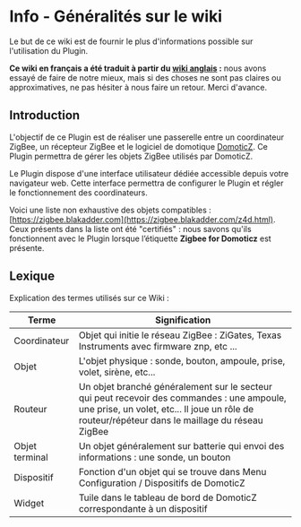 # Info - Généralités sur le wiki

Le but de ce wiki est de fournir le plus d'informations possible sur l'utilisation du Plugin.

**Ce wiki en français a été traduit à partir du [wiki anglais](../en-eng/) :** nous avons essayé de faire de notre mieux, mais si des choses ne sont pas claires ou approximatives, ne pas hésiter à nous faire un retour. Merci d'avance.


## Introduction

L'objectif de ce Plugin est de réaliser une passerelle entre un coordinateur ZigBee, un récepteur ZigBee et le logiciel de domotique [DomoticZ](https://www.domoticz.com). Ce Plugin permettra de gérer les objets ZigBee utilisés par DomoticZ.

Le Plugin dispose d'une interface utilisateur dédiée accessible depuis votre navigateur web. Cette interface permettra de configurer le Plugin et régler le fonctionnement des coordinateurs.

Voici une liste non exhaustive des objets compatibles : [https://zigbee.blakadder.com](https://zigbee.blakadder.com/z4d.html). Ceux présents dans la liste ont été "certifiés" : nous savons qu'ils fonctionnent avec le Plugin lorsque l’étiquette __Zigbee for Domoticz__ est présente.


## Lexique

Explication des termes utilisés sur ce Wiki :

| Terme          | Signification |
| -------------- | ------------- |
| Coordinateur   | Objet qui initie le réseau ZigBee : ZiGates, Texas Instruments avec firmware znp, etc ... |
| Objet          | L'objet physique : sonde, bouton, ampoule, prise, volet, sirène, etc... |
| Routeur        | Un objet branché généralement sur le secteur qui peut recevoir des commandes : une ampoule, une prise, un volet, etc... Il joue un rôle de routeur/répéteur dans le maillage du réseau ZigBee |
| Objet terminal | Un objet généralement sur batterie qui envoi des informations : une sonde, un bouton |
| Dispositif     | Fonction d'un objet qui se trouve dans Menu Configuration / Dispositifs de DomoticZ |
| Widget         | Tuile dans le tableau de bord de DomoticZ correspondante à un dispositif |
